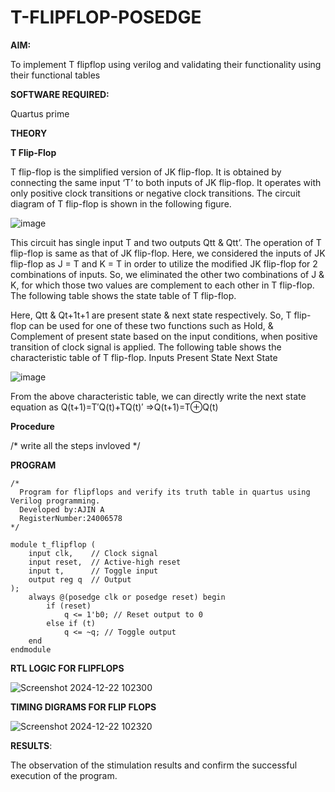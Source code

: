 # T-FLIPFLOP-POSEDGE

**AIM:**

To implement  T flipflop using verilog and validating their functionality using their functional tables

**SOFTWARE REQUIRED:**

Quartus prime

**THEORY**

**T Flip-Flop**

T flip-flop is the simplified version of JK flip-flop. It is obtained by connecting the same input ‘T’ to both inputs of JK flip-flop. It operates with only positive clock transitions or negative clock transitions. The circuit diagram of T flip-flop is shown in the following figure.

![image](https://github.com/naavaneetha/T-FLIPFLOP-POSEDGE/assets/154305477/458a68fe-2d08-4a9d-ac4f-7ae0480ce0bd)

 
This circuit has single input T and two outputs Qtt & Qtt’. The operation of T flip-flop is same as that of JK flip-flop. Here, we considered the inputs of JK flip-flop as J = T and K = T in order to utilize the modified JK flip-flop for 2 combinations of inputs. So, we eliminated the other two combinations of J & K, for which those two values are complement to each other in T flip-flop. The following table shows the state table of T flip-flop.

Here, Qtt & Qt+1t+1 are present state & next state respectively. So, T flip-flop can be used for one of these two functions such as Hold, & Complement of present state based on the input conditions, when positive transition of clock signal is applied. The following table shows the characteristic table of T flip-flop. Inputs Present State Next State

![image](https://github.com/naavaneetha/T-FLIPFLOP-POSEDGE/assets/154305477/cdd7fb32-539f-4b66-bb8d-f305a153c886)

 
From the above characteristic table, we can directly write the next state equation as Q(t+1)=T′Q(t)+TQ(t)′ ⇒Q(t+1)=T⊕Q(t)

**Procedure**

/* write all the steps invloved */

**PROGRAM**
```
/*
  Program for flipflops and verify its truth table in quartus using Verilog programming.
  Developed by:AJIN A
  RegisterNumber:24006578
*/
```
```
module t_flipflop (
    input clk,    // Clock signal
    input reset,  // Active-high reset
    input t,      // Toggle input
    output reg q  // Output
);
    always @(posedge clk or posedge reset) begin
        if (reset)
            q <= 1'b0; // Reset output to 0
        else if (t)
            q <= ~q; // Toggle output
    end
endmodule
```

**RTL LOGIC FOR FLIPFLOPS**

![Screenshot 2024-12-22 102300](https://github.com/user-attachments/assets/a6083a79-5b8f-4c2e-828b-62f415237f24)



**TIMING DIGRAMS FOR FLIP FLOPS**

![Screenshot 2024-12-22 102320](https://github.com/user-attachments/assets/4b49ce01-92bb-4117-a57f-39a967fcd096)



**RESULTS**:

The observation of the stimulation results and confirm the successful execution of the program.
